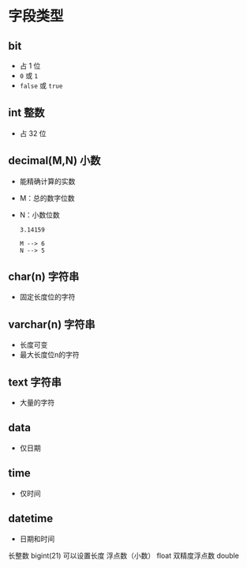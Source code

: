 # 字段类型

## bit

+ 占 1 位
+ `0` 或 `1`
+ `false` 或 `true`

## int 整数

+ 占 32 位

## decimal(M,N) 小数

+ 能精确计算的实数
+ M：总的数字位数
+ N：小数位数

  ```text
  3.14159

  M --> 6
  N --> 5
  ```

## char(n) 字符串

+ 固定长度位的字符

## varchar(n) 字符串

+ 长度可变
+ 最大长度位n的字符

## text 字符串

+ 大量的字符

## data

+ 仅日期

## time

+ 仅时间

## datetime

+ 日期和时间

长整数 bigint(21) 可以设置长度
浮点数（小数） float
双精度浮点数 double
